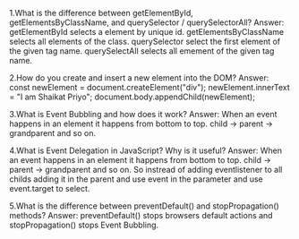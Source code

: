 
1.What is the difference between getElementById, getElementsByClassName, and querySelector / querySelectorAll?
Answer:
getElementById selects a element by unique id. getElementsByClassName selects all elements of the class. querySelector select the first element of the given tag name. querySelectAll selects all emement of the given tag name.

2.How do you create and insert a new element into the DOM?
Answer:
const newElement = document.createElement("div");
newElement.innerText = "I am Shaikat Priyo";
document.body.appendChild(newElement);

3.What is Event Bubbling and how does it work?
Answer:
When an event happens in an element it happens from bottom to top. child -> parent -> grandparent and so on.

4.What is Event Delegation in JavaScript? Why is it useful?
Answer:
When an event happens in an element it happens from bottom to top. child -> parent -> grandparent and so on.
So instread of adding eventlistener to all childs adding it in the parent and use event in the parameter and use event.target to select.

5.What is the difference between preventDefault() and stopPropagation() methods?
Answer:
preventDefault() stops browsers default actions and stopPropagation() stops Event Bubbling.
